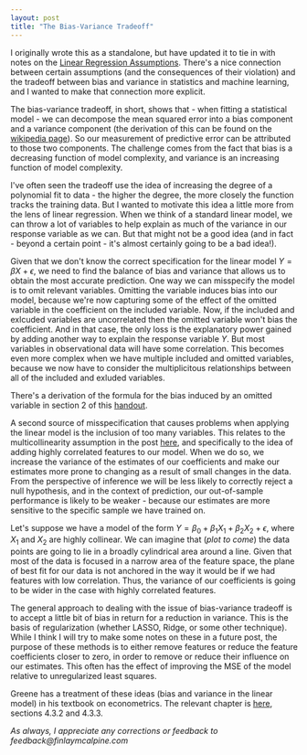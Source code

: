 ```yaml
---
layout: post
title: "The Bias-Variance Tradeoff"
---
```


I originally wrote this as a standalone, but have updated it to tie in with notes on the [Linear Regression Assumptions](_posts/2024-04-15-the-linear-regression-model.md). There's a nice connection between certain assumptions (and the consequences of their violation) and the tradeoff between bias and variance in statistics and machine learning, and I wanted to make that connection more explicit.

The bias-variance tradeoff, in short, shows that - when fitting a statistical model - we can decompose the mean squared error into a bias component and a variance component (the derivation of this can be found on the [wikipedia page](https://en.wikipedia.org/wiki/Mean_squared_error#Estimator)). So our measurement of predictive error can be attributed to those two components. The challenge comes from the fact that bias is a decreasing function of model complexity, and variance is an increasing function of model complexity. 

I've often seen the tradeoff use the idea of increasing the degree of a polynomial fit to data - the higher the degree, the more closely the function tracks the training data. But I wanted to motivate this idea a little more from the lens of linear regression. When we think of a standard linear model, we can throw a lot of variables to help explain as much of the variance in our response variable as we can. But that might not be a good idea (and in fact - beyond a certain point - it's almost certainly going to be a bad idea!).

Given that we don't know the correct specification for the linear model $Y= \beta X + \epsilon$, we need to find the balance of bias and variance that allows us to obtain the most accurate prediction. One way we can misspecify the model is to omit relevant variables. Omitting the variable induces bias into our model, because we're now capturing some of the effect of the omitted variable in the coefficient on the included variable. Now, if the included and exlcuded variables are uncorrelated then the omitted variable won't bias the coefficient. And in that case, the only loss is the explanatory power gained by adding another way to explain the response variable _Y_. But most variables in observational data will have some correlation. This becomes even more complex when we have multiple included and omitted variables, because we now have to consider the multiplicitous relationships between all of the included and exluded variables.

There's a derivation of the formula for the bias induced by an omitted variable in section 2 of this [handout](https://are.berkeley.edu/courses/EEP118/spring2014/section/Handout5_student.pdf). 

A second source of misspecification that causes problems when applying the linear model is the inclusion of too many variables. This relates to the multicollinearity assumption in the post [here](_posts/2024-04-15-the-linear-regression-model.md), and specifically to the idea of adding highly correlated features to our model. When we do so, we increase the variance of the estimates of our coefficients and make our estimates more prone to changing as a result of small changes in the data. From the perspective of inference we will be less likely to correctly reject a null hypothesis, and in the context of prediction, our out-of-sample performance is likely to be weaker - because our estimates are more sensitive to the specific sample we have trained on.

Let's suppose we have a model of the form $Y = \beta_{0} + \beta_{1}X_{1} + \beta_{2}X_{2} + \epsilon$, where $X_{1}$ and $X_{2}$ are highly collinear. We can imagine that (_plot to come_) the data points are going to lie in a broadly cylindrical area around a line. Given that most of the data is focused in a narrow area of the feature space, the plane of best fit for our data is not anchored in the way it would be if we had features with low correlation. Thus, the variance of our coefficients is going to be wider in the case with highly correlated features.

The general approach to dealing with the issue of bias-variance tradeoff is to accept a little bit of bias in return for a reduction in variance. This is the basis of regularization (whether LASSO, Ridge, or some other technique). While I think I will try to make some notes on these in a future post, the purpose of these methods is to either remove features or reduce the feature coefficients closer to zero, in order to remove or reduce their influence on our estimates. This often has the effect of improving the MSE of the model relative to unregularized least squares.

Greene has a treatment of these ideas (bias and variance in the linear model) in his textbook on econometrics. The relevant chapter is [here](https://pages.stern.nyu.edu/~wgreene/MathStat/GreeneChapter4.pdf), sections 4.3.2 and 4.3.3.

_As always, I appreciate any corrections or feedback to feedback@finlaymcalpine.com_